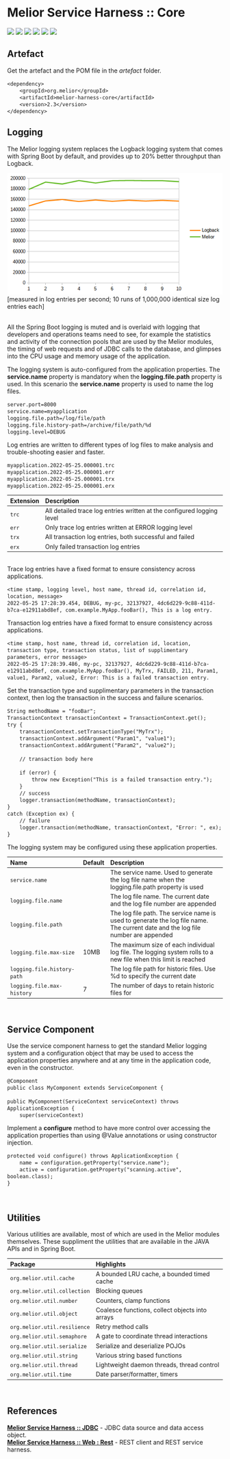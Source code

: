 # Melior Service Harness :: Core
<div style="display: inline-block;">
<img src="https://img.shields.io/badge/version-2.2-green?style=for-the-badge"/>
<img src="https://img.shields.io/badge/production-ready-green?style=for-the-badge"/>
<img src="https://img.shields.io/badge/compatibility-spring_boot_2.4.5-green?style=for-the-badge"/>
</div>
<div style="display: inline-block;">
<img src="https://img.shields.io/badge/version-2.3-green?style=for-the-badge"/>
<img src="https://img.shields.io/badge/production-ready-green?style=for-the-badge"/>
<img src="https://img.shields.io/badge/compatibility-spring_boot_2.4.5-green?style=for-the-badge"/>
</div>

## Artefact
Get the artefact and the POM file in the *artefact* folder.
```
<dependency>
    <groupId>org.melior</groupId>
    <artifactId>melior-harness-core</artifactId>
    <version>2.3</version>
</dependency>
```

## Logging
The Melior logging system replaces the Logback logging system that comes with Spring Boot by default, and provides up to 20% better throughput than Logback.

<img src="https://github.com/MeliorArtefacts/service-harness-core/blob/main/pics/logging_performance.png"/>  
[measured in log entries per second; 10 runs of 1,000,000 identical size log entries each]

&nbsp;  
All the Spring Boot logging is muted and is overlaid with logging that developers and operations teams need to see, for example the statistics and activity of the connection pools that are used by the Melior modules, the timing of web requests and of JDBC calls to the database, and glimpses into the CPU usage and memory usage of the application.

The logging system is auto-configured from the application properties.  The **service.name** property is mandatory when the **logging.file.path** property is used.  In this scenario the **service.name** property is used to name the log files.

```
server.port=8000
service.name=myapplication
logging.file.path=/log/file/path
logging.file.history-path=/archive/file/path/%d
logging.level=DEBUG
```

Log entries are written to different types of log files to make analysis and trouble-shooting easier and faster.

```
myapplication.2022-05-25.000001.trc
myapplication.2022-05-25.000001.err
myapplication.2022-05-25.000001.trx
myapplication.2022-05-25.000001.erx
```

|Extension|Description|
|:---|:---|
|`trc`|All detailed trace log entries written at the configured logging level|
|`err`|Only trace log entries written at ERROR logging level|
|`trx`|All transaction log entries, both successful and failed|
|`erx`|Only failed transaction log entries|

&nbsp;  
Trace log entries have a fixed format to ensure consistency across applications.
```
<time stamp, logging level, host name, thread id, correlation id, location, message>
2022-05-25 17:28:39.454, DEBUG, my-pc, 32137927, 4dc6d229-9c88-411d-b7ca-e12911abd8ef, com.example.MyApp.fooBar(), This is a log entry.
```

Transaction log entries have a fixed format to ensure consistency across applications.
```
<time stamp, host name, thread id, correlation id, location, transaction type, transaction status, list of supplimentary parameters, error message>
2022-05-25 17:28:39.486, my-pc, 32137927, 4dc6d229-9c88-411d-b7ca-e12911abd8ef, com.example.MyApp.fooBar(), MyTrx, FAILED, 211, Param1, value1, Param2, value2, Error: This is a failed transaction entry.
```

Set the transaction type and supplimentary parameters in the transaction context, then log the transaction in the success and failure scenarios.
```
String methodName = "fooBar";
TransactionContext transactionContext = TransactionContext.get();
try {
    transactionContext.setTransactionType("MyTrx");
    transactionContext.addArgument("Param1", "value1");
    transactionContext.addArgument("Param2", "value2");

    // transaction body here

    if (error) {
        throw new Exception("This is a failed transaction entry.");
    }
    // success
    logger.transaction(methodName, transactionContext);
}
catch (Exception ex) {
    // failure
    logger.transaction(methodName, transactionContext, "Error: ", ex);
}
```

The logging system may be configured using these application properties.

|Name|Default|Description|
|:---|:---|:---|
|`service.name`||The service name.  Used to generate the log file name when the logging.file.path property is used|
|`logging.file.name`||The log file name.  The current date and the log file number are appended|
|`logging.file.path`||The log file path.  The service name is used to generate the log file name.  The current date and the log file number are appended|
|`logging.file.max-size`|10MB|The maximum size of each individual log file.  The logging system rolls to a new file when this limit is reached|
|`logging.file.history-path`||The log file path for historic files.  Use %d to specify the current date|
|`logging.file.max-history`|7|The number of days to retain historic files for|

&nbsp;
## Service Component
Use the service component harness to get the standard Melior logging system and a configuration object that may be used to access the application properties anywhere and at any time in the application code, even in the constructor.
```
@Component
public class MyComponent extends ServiceComponent {

public MyComponent(ServiceContext serviceContext) throws ApplicationException {
    super(serviceContext)

```

Implement a **configure** method to have more control over accessing the application properties than using @Value annotations or using constructor injection.
```
protected void configure() throws ApplicationException {
    name = configuration.getProperty("service.name");
    active = configuration.getProperty("scanning.active", boolean.class);
}
```

&nbsp;
## Utilities

Various utilities are available, most of which are used in the Melior modules themselves.  These suppliment the utilities that are available in the JAVA APIs and in Spring Boot.

|Package|Highlights|
|:---|:---|
|`org.melior.util.cache`|A bounded LRU cache, a bounded timed cache|
|`org.melior.util.collection`|Blocking queues|
|`org.melior.util.number`|Counters, clamp functions|
|`org.melior.util.object`|Coalesce functions, collect objects into arrays|
|`org.melior.util.resilience`|Retry method calls|
|`org.melior.util.semaphore`|A gate to coordinate thread interactions|
|`org.melior.util.serialize`|Serialize and deserialize POJOs|
|`org.melior.util.string`|Various string based functions|
|`org.melior.util.thread`|Lightweight daemon threads, thread control|
|`org.melior.util.time`|Date parser/formatter, timers|

&nbsp;  
## References
[**Melior Service Harness :: JDBC**](https://github.com/MeliorArtefacts/service-harness-jdbc) - JDBC data source and data access object.  
[**Melior Service Harness :: Web : Rest**](https://github.com/MeliorArtefacts/service-harness-web-rest) - REST client and REST service harness.
